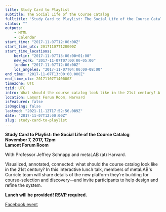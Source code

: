 ```yaml
---
title: Study Card to Playlist
subtitle: The Social Life of the Course Catalog
fulltitle: 'Study Card to Playlist: The Social Life of the Course Catalog'
status: ""
outputs:
    - HTML
    - Calendar
start_time: "2017-11-07T12:00:00Z"
start_time_utc: 20171107T120000Z
start_time_locations:
    berlin: "2017-11-07T13:00:00+01:00"
    new_york: "2017-11-07T07:00:00-05:00"
    london: "2017-11-07T12:00:00Z"
    los_angeles: "2017-11-07T04:00:00-08:00"
end_time: "2017-11-07T13:00:00.000Z"
end_time_utc: 20171107T140000Z
timezone: UTC
tzid: UTC
intro: What should the course catalog look like in the 21st century? A talk on leveraging data and design for course selection and discovery.
location: Lamont Forum Room, Harvard
isFeatured: false
isOngoing: false
lastmod: "2021-11-12T17:52:56.089Z"
date: "2017-11-07T12:00:00Z"
slug: study-card-to-playlist
---
```

**Study Card to Playlist: the Social Life of the Course Catalog<br />
November 7, 2017, 12pm<br />
Lamont Forum Room**

With Professor Jeffrey Schnapp and metaLAB (at) Harvard.

Visualized, annotated, connected: what should the course catalog look like in the 21st century? In this interactive lunch talk, members of metaLAB's Curricle team will share details of the new platform they're building for course-selection and discovery—and invite participants to help design and refine the system. 

**Lunch will be provided! [RSVP](https://cyber.harvard.edu/events/2017/luncheon/11/Curricle#RSVP) required.**

[Facebook event](https://www.facebook.com/events/190878694818317/)